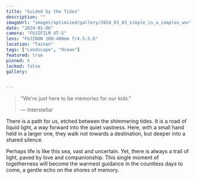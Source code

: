```yaml
---
title: "Guided by the Tides"
description: ""
imageUrl: "images/optimized/gallery/2024_03_03_simple_in_a_complex_world/DSCF0022 Edited.webp" 
date: "2024-01-06"
camera: "FUJIFILM XT-5"
lens: "FUJINON 100-400mm f/4.5-5.6"
location: "Tainan"
tags: ["Landscape", "Ocean"]
featured: true
pinned: 6
locked: false
gallery:


---
```


> "We're just here to be memories for our kids."
>
> — Interstellar

There is a path for us, etched between the shimmering tides. It is a road of liquid light, a way forward into the quiet vastness. Here, with a small hand held in a larger one, they walk not towards a destination, but deeper into a shared silence.

Perhaps life is like this sea, vast and uncertain. Yet, there is always a trail of light, paved by love and companionship. This single moment of togetherness will become the warmest guidance in the countless days to come, a gentle echo on the shores of memory.

